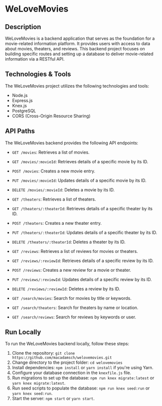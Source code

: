 # WeLoveMovies

## Description

WeLoveMovies is a backend application that serves as the foundation for a movie-related information platform. It provides users with access to data about movies, theaters, and reviews. This backend project focuses on building specific routes and setting up a database to deliver movie-related information via a RESTful API.

## Technologies & Tools

The WeLoveMovies project utilizes the following technologies and tools:
- Node.js
- Express.js
- Knex.js
- PostgreSQL
- CORS (Cross-Origin Resource Sharing)

## API Paths

The WeLoveMovies backend provides the following API endpoints:

- `GET /movies`: Retrieves a list of movies.
- `GET /movies/:movieId`: Retrieves details of a specific movie by its ID.
- `POST /movies`: Creates a new movie entry.
- `PUT /movies/:movieId`: Updates details of a specific movie by its ID.
- `DELETE /movies/:movieId`: Deletes a movie by its ID.

- `GET /theaters`: Retrieves a list of theaters.
- `GET /theaters/:theaterId`: Retrieves details of a specific theater by its ID.
- `POST /theaters`: Creates a new theater entry.
- `PUT /theaters/:theaterId`: Updates details of a specific theater by its ID.
- `DELETE /theaters/:theaterId`: Deletes a theater by its ID.

- `GET /reviews`: Retrieves a list of reviews for movies or theaters.
- `GET /reviews/:reviewId`: Retrieves details of a specific review by its ID.
- `POST /reviews`: Creates a new review for a movie or theater.
- `PUT /reviews/:reviewId`: Updates details of a specific review by its ID.
- `DELETE /reviews/:reviewId`: Deletes a review by its ID.

- `GET /search/movies`: Search for movies by title or keywords.
- `GET /search/theaters`: Search for theaters by name or location.
- `GET /search/reviews`: Search for reviews by keywords or user.

## Run Locally

To run the WeLoveMovies backend locally, follow these steps:
1. Clone the repository: `git clone https://github.com/macadamsch/welovemovies.git`
2. Change directory to the project folder: `cd welovemovies`
3. Install dependencies: `npm install` or `yarn install` if you're using Yarn.
4. Configure your database connection in the `knexfile.js` file.
5. Run migrations to set up the database: `npm run knex migrate:latest` or `yarn knex migrate:latest`.
6. Run seed scripts to populate the database: `npm run knex seed:run` or `yarn knex seed:run`.
7. Start the server: `npm start` or `yarn start`.
